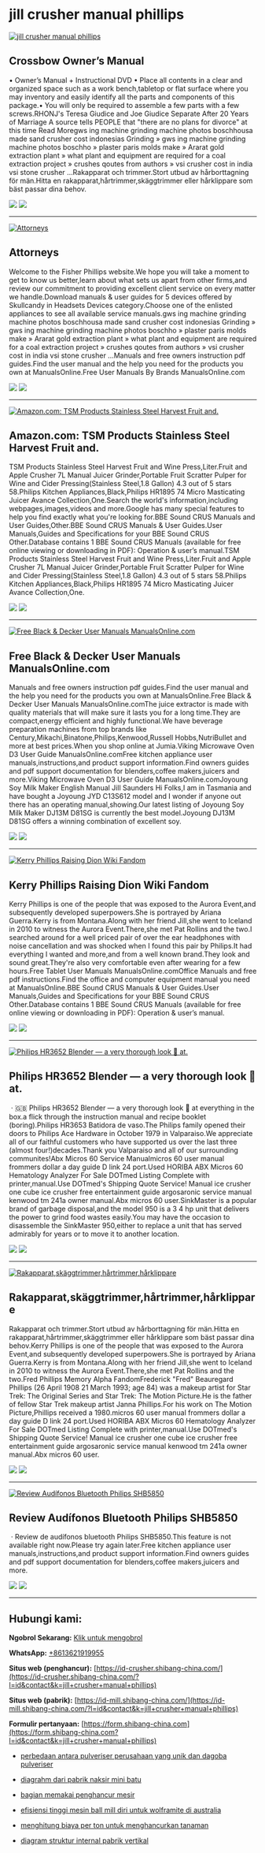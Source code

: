 # jill crusher manual phillips

<a href="https://swt.shibang-china.com/?l=id&img&k=jill+crusher+manual+phillips" target="_blank">![jill crusher manual phillips](http://static.shibang-china.com/all-800x300/527.jpg)</a>

## Crossbow Owner’s Manual
• Owner’s Manual + Instructional DVD • Place all contents in a clear and organized space such as a work bench,tabletop or flat surface where you may inventory and easily identify all the parts and components of this package.• You will only be required to assemble a few parts with a few screws.RHONJ's Teresa Giudice and Joe Giudice Separate After 20 Years of Marriage A source tells PEOPLE that &quot;there are no plans for divorce&quot; at this time Read Moregws ing machine grinding machine photos boschhousa made sand crusher cost indonesias Grinding &#187; gws ing machine grinding machine photos boschho &#187; plaster paris molds make &#187; Ararat gold extraction plant &#187; what plant and equipment are required for a coal extraction project &#187; crushes qoutes from authors &#187; vsi crusher cost in india vsi stone crusher …Rakapparat och trimmer.Stort utbud av h&#229;rborttagning f&#246;r m&#228;n.Hitta en rakapparat,h&#229;rtrimmer,sk&#228;ggtrimmer eller h&#229;rklippare som b&#228;st passar dina behov.


<a href="https://whatsapp.shibangsoft.com/WhatsApp.php" target="_blank" title="WhatsApp">![](http://static.shibang-china.com/icon/whatsapp.png)</a> <a href="https://swt.shibang-china.com/?l=id&icon&k=jill+crusher+manual+phillips" target="_blank">![](http://static.shibang-china.com/icon/chat-id.png)</a>

---

<a href="https://swt.shibang-china.com/?l=id&img&k=jill+crusher+manual+phillips" target="_blank">![Attorneys](http://static.shibang-china.com/all-800x300/1251.jpg)</a>

## Attorneys
Welcome to the Fisher Phillips website.We hope you will take a moment to get to know us better,learn about what sets us apart from other firms,and review our commitment to providing excellent client service on every matter we handle.Download manuals &amp; user guides for 5 devices offered by Skullcandy in Headsets Devices category.Choose one of the enlisted appliances to see all available service manuals.gws ing machine grinding machine photos boschhousa made sand crusher cost indonesias Grinding &#187; gws ing machine grinding machine photos boschho &#187; plaster paris molds make &#187; Ararat gold extraction plant &#187; what plant and equipment are required for a coal extraction project &#187; crushes qoutes from authors &#187; vsi crusher cost in india vsi stone crusher …Manuals and free owners instruction pdf guides.Find the user manual and the help you need for the products you own at ManualsOnline.Free User Manuals By Brands ManualsOnline.com


<a href="https://whatsapp.shibangsoft.com/WhatsApp.php" target="_blank" title="WhatsApp">![](http://static.shibang-china.com/icon/whatsapp.png)</a> <a href="https://swt.shibang-china.com/?l=id&icon&k=jill+crusher+manual+phillips" target="_blank">![](http://static.shibang-china.com/icon/chat-id.png)</a>

---

<a href="https://swt.shibang-china.com/?l=id&img&k=jill+crusher+manual+phillips" target="_blank">![Amazon.com: TSM Products Stainless Steel Harvest Fruit and.](http://static.shibang-china.com/all-800x300/1074.jpg)</a>

## Amazon.com: TSM Products Stainless Steel Harvest Fruit and.
TSM Products Stainless Steel Harvest Fruit and Wine Press,Liter.Fruit and Apple Crusher 7L Manual Juicer Grinder,Portable Fruit Scratter Pulper for Wine and Cider Pressing(Stainless Steel,1.8 Gallon) 4.3 out of 5 stars 58.Philips Kitchen Appliances,Black,Philips HR1895 74 Micro Masticating Juicer Avance Collection,One.Search the world's information,including webpages,images,videos and more.Google has many special features to help you find exactly what you're looking for.BBE Sound CRUS Manuals and User Guides,Other.BBE Sound CRUS Manuals &amp; User Guides.User Manuals,Guides and Specifications for your BBE Sound CRUS Other.Database contains 1 BBE Sound CRUS Manuals (available for free online viewing or downloading in PDF): Operation &amp; user’s manual.TSM Products Stainless Steel Harvest Fruit and Wine Press,Liter.Fruit and Apple Crusher 7L Manual Juicer Grinder,Portable Fruit Scratter Pulper for Wine and Cider Pressing(Stainless Steel,1.8 Gallon) 4.3 out of 5 stars 58.Philips Kitchen Appliances,Black,Philips HR1895 74 Micro Masticating Juicer Avance Collection,One.


<a href="https://whatsapp.shibangsoft.com/WhatsApp.php" target="_blank" title="WhatsApp">![](http://static.shibang-china.com/icon/whatsapp.png)</a> <a href="https://swt.shibang-china.com/?l=id&icon&k=jill+crusher+manual+phillips" target="_blank">![](http://static.shibang-china.com/icon/chat-id.png)</a>

---

<a href="https://swt.shibang-china.com/?l=id&img&k=jill+crusher+manual+phillips" target="_blank">![Free Black &amp; Decker User Manuals ManualsOnline.com](http://static.shibang-china.com/all-800x300/1504.jpg)</a>

## Free Black &amp; Decker User Manuals ManualsOnline.com
Manuals and free owners instruction pdf guides.Find the user manual and the help you need for the products you own at ManualsOnline.Free Black &amp; Decker User Manuals ManualsOnline.comThe juice extractor is made with quality materials that will make sure it lasts you for a long time.They are compact,energy efficient and highly functional.We have beverage preparation machines from top brands like Century,Mikachi,Binatone,Philips,Kenwood,Russell Hobbs,NutriBullet and more at best prices.When you shop online at Jumia.Viking Microwave Oven D3 User Guide ManualsOnline.comFree kitchen appliance user manuals,instructions,and product support information.Find owners guides and pdf support documentation for blenders,coffee makers,juicers and more.Viking Microwave Oven D3 User Guide ManualsOnline.comJoyoung Soy Milk Maker English Manual Jill Saunders Hi Folks,I am in Tasmania and have bought a Joyoung JYD C13S612 model and I wonder if anyone out there has an operating manual,showing.Our latest listing of Joyoung Soy Milk Maker DJ13M D81SG is currently the best model.Joyoung DJ13M D81SG offers a winning combination of excellent soy.


<a href="https://whatsapp.shibangsoft.com/WhatsApp.php" target="_blank" title="WhatsApp">![](http://static.shibang-china.com/icon/whatsapp.png)</a> <a href="https://swt.shibang-china.com/?l=id&icon&k=jill+crusher+manual+phillips" target="_blank">![](http://static.shibang-china.com/icon/chat-id.png)</a>

---

<a href="https://swt.shibang-china.com/?l=id&img&k=jill+crusher+manual+phillips" target="_blank">![Kerry Phillips Raising Dion Wiki Fandom](http://static.shibang-china.com/all-800x300/119.jpg)</a>

## Kerry Phillips Raising Dion Wiki Fandom
Kerry Phillips is one of the people that was exposed to the Aurora Event,and subsequently developed superpowers.She is portrayed by Ariana Guerra.Kerry is from Montana.Along with her friend Jill,she went to Iceland in 2010 to witness the Aurora Event.There,she met Pat Rollins and the two.I searched around for a well priced pair of over the ear headphones with noise cancellation and was shocked when I found this pair by Philips.It had everything I wanted and more,and from a well known brand.They look and sound great.They're also very comfortable even after wearing for a few hours.Free Tablet User Manuals ManualsOnline.comOffice Manuals and free pdf instructions.Find the office and computer equipment manual you need at ManualsOnline.BBE Sound CRUS Manuals &amp; User Guides.User Manuals,Guides and Specifications for your BBE Sound CRUS Other.Database contains 1 BBE Sound CRUS Manuals (available for free online viewing or downloading in PDF): Operation &amp; user’s manual.


<a href="https://whatsapp.shibangsoft.com/WhatsApp.php" target="_blank" title="WhatsApp">![](http://static.shibang-china.com/icon/whatsapp.png)</a> <a href="https://swt.shibang-china.com/?l=id&icon&k=jill+crusher+manual+phillips" target="_blank">![](http://static.shibang-china.com/icon/chat-id.png)</a>

---

<a href="https://swt.shibang-china.com/?l=id&img&k=jill+crusher+manual+phillips" target="_blank">![Philips HR3652 Blender — a very thorough look 👀 at.](http://static.shibang-china.com/all-800x300/1022.jpg)</a>

## Philips HR3652 Blender — a very thorough look 👀 at.
&nbsp;&#0183;&#32;🇬🇧 Philips HR3652 Blender — a very thorough look 👀 at everything in the box.a flick through the instruction manual and recipe booklet (boring).Philips HR3653 Batidora de vaso.The Philips family opened their doors to Philips Ace Hardware in October 1979 in Valparaiso.We appreciate all of our faithful customers who have supported us over the last three (almost four!)decades.Thank you Valparaiso and all of our surrounding communites!Abx Micros 60 Service Manualmicros 60 user manual frommers dollar a day guide D link 24 port.Used HORIBA ABX Micros 60 Hematology Analyzer For Sale DOTmed Listing Complete with printer,manual.Use DOTmed's Shipping Quote Service! Manual ice crusher one cube ice crusher free entertainment guide argosaronic service manual kenwood tm 241a owner manual.Abx micros 60 user.SinkMaster is a popular brand of garbage disposal,and the model 950 is a 3 4 hp unit that delivers the power to grind food wastes easily.You may have the occasion to disassemble the SinkMaster 950,either to replace a unit that has served admirably for years or to move it to another location.


<a href="https://whatsapp.shibangsoft.com/WhatsApp.php" target="_blank" title="WhatsApp">![](http://static.shibang-china.com/icon/whatsapp.png)</a> <a href="https://swt.shibang-china.com/?l=id&icon&k=jill+crusher+manual+phillips" target="_blank">![](http://static.shibang-china.com/icon/chat-id.png)</a>

---

<a href="https://swt.shibang-china.com/?l=id&img&k=jill+crusher+manual+phillips" target="_blank">![Rakapparat,sk&#228;ggtrimmer,h&#229;rtrimmer,h&#229;rklippare](http://static.shibang-china.com/all-800x300/540.jpg)</a>

## Rakapparat,sk&#228;ggtrimmer,h&#229;rtrimmer,h&#229;rklippare
Rakapparat och trimmer.Stort utbud av h&#229;rborttagning f&#246;r m&#228;n.Hitta en rakapparat,h&#229;rtrimmer,sk&#228;ggtrimmer eller h&#229;rklippare som b&#228;st passar dina behov.Kerry Phillips is one of the people that was exposed to the Aurora Event,and subsequently developed superpowers.She is portrayed by Ariana Guerra.Kerry is from Montana.Along with her friend Jill,she went to Iceland in 2010 to witness the Aurora Event.There,she met Pat Rollins and the two.Fred Phillips Memory Alpha FandomFrederick &quot;Fred&quot; Beauregard Phillips (26 April 1908 21 March 1993; age 84) was a makeup artist for Star Trek: The Original Series and Star Trek: The Motion Picture.He is the father of fellow Star Trek makeup artist Janna Phillips.For his work on The Motion Picture,Phillips received a 1980.micros 60 user manual frommers dollar a day guide D link 24 port.Used HORIBA ABX Micros 60 Hematology Analyzer For Sale DOTmed Listing Complete with printer,manual.Use DOTmed's Shipping Quote Service! Manual ice crusher one cube ice crusher free entertainment guide argosaronic service manual kenwood tm 241a owner manual.Abx micros 60 user.


<a href="https://whatsapp.shibangsoft.com/WhatsApp.php" target="_blank" title="WhatsApp">![](http://static.shibang-china.com/icon/whatsapp.png)</a> <a href="https://swt.shibang-china.com/?l=id&icon&k=jill+crusher+manual+phillips" target="_blank">![](http://static.shibang-china.com/icon/chat-id.png)</a>

---

<a href="https://swt.shibang-china.com/?l=id&img&k=jill+crusher+manual+phillips" target="_blank">![Review Aud&#237;fonos Bluetooth Philips SHB5850](http://static.shibang-china.com/all-800x300/1295.jpg)</a>

## Review Aud&#237;fonos Bluetooth Philips SHB5850
&nbsp;&#0183;&#32;Review de aud&#237;fonos bluetooth Philips SHB5850.This feature is not available right now.Please try again later.Free kitchen appliance user manuals,instructions,and product support information.Find owners guides and pdf support documentation for blenders,coffee makers,juicers and more.

<a href="https://whatsapp.shibangsoft.com/WhatsApp.php" target="_blank" title="WhatsApp">![](http://static.shibang-china.com/icon/whatsapp.png)</a> <a href="https://swt.shibang-china.com/?l=id&icon&k=jill+crusher+manual+phillips" target="_blank">![](http://static.shibang-china.com/icon/chat-id.png)</a>

---
## Hubungi kami:

**Ngobrol Sekarang:** [Klik untuk mengobrol](https://swt.shibang-china.com?l=id&contact&k=jill+crusher+manual+phillips)

**WhatsApp:**  [+8613621919955](https://whatsapp.shibangsoft.com/WhatsApp.php)

**Situs web (penghancur):** [https://id-crusher.shibang-china.com/](https://id-crusher.shibang-china.com/?l=id&contact&k=jill+crusher+manual+phillips)

**Situs web (pabrik):** [https://id-mill.shibang-china.com/](https://id-mill.shibang-china.com/?l=id&contact&k=jill+crusher+manual+phillips)

**Formulir pertanyaan:** [https://form.shibang-china.com](https://form.shibang-china.com?l=id&contact&k=jill+crusher+manual+phillips)

* [perbedaan antara pulveriser perusahaan yang unik dan dagoba pulveriser](../41/perbedaan%20antara%20pulveriser%20perusahaan%20yang%20unik%20dan%20dagoba%20pulveriser.md)

* [diagrahm dari pabrik naksir mini batu](../43/diagrahm%20dari%20pabrik%20naksir%20mini%20batu.md)

* [bagian memakai penghancur mesir](../46/bagian%20memakai%20penghancur%20mesir.md)

* [efisiensi tinggi mesin ball mill diri untuk wolframite di australia](../50/efisiensi%20tinggi%20mesin%20ball%20mill%20diri%20untuk%20wolframite%20di%20australia.md)

* [menghitung biaya per ton untuk menghancurkan tanaman](../47/menghitung%20biaya%20per%20ton%20untuk%20menghancurkan%20tanaman.md)

* [diagram struktur internal pabrik vertikal](../49/diagram%20struktur%20internal%20pabrik%20vertikal.md)